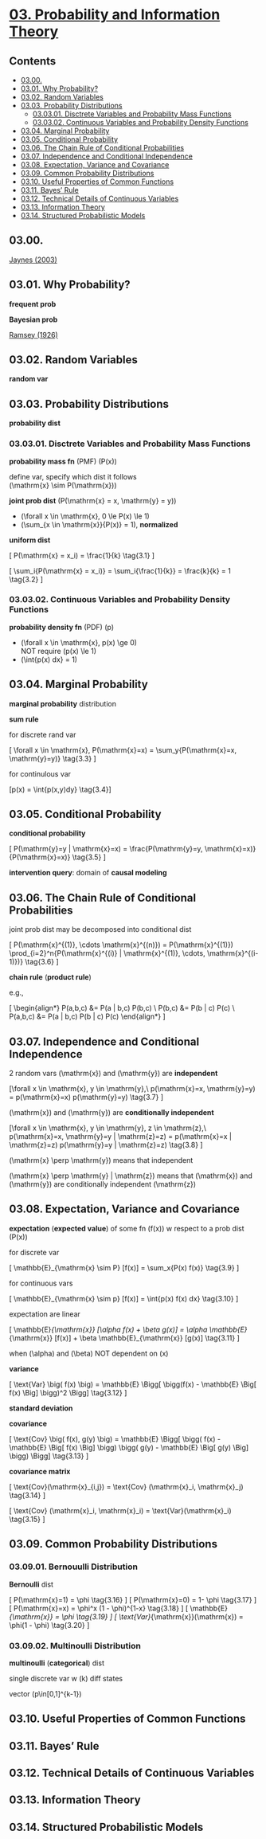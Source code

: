 <!--
Filename: 	note.md
Project: 	/Users/shume/Developer/DeepLearningBook/03
Author: 	shumez <https://github.com/shumez>
Created: 	2019-06-03 19:38:5
Modified: 	2019-08-20 14:24:31
-----
Copyright (c) 2019 shumez
-->

# [03. Probability and Information Theory]

## Contents

* [03.00.][0300]
* [03.01. Why Probability?][0301]
* [03.02. Random Variables][0302]
* [03.03. Probability Distributions][0303]
	* [03.03.01. Disctrete Variables and Probability Mass Functions][030301]
	* [03.03.02. Continuous Variables and Probability Density Functions][030302]
* [03.04. Marginal Probability][0304]
* [03.05. Conditional Probability][0305]
* [03.06. The Chain Rule of Conditional Probabilities][0306]
* [03.07. Independence and Conditional Independence][0307]
* [03.08. Expectation, Variance and Covariance][0308]
* [03.09. Common Probability Distributions][0309]
* [03.10. Useful Properties of Common Functions][0310]
* [03.11. Bayes’ Rule][0311]
* [03.12. Technical Details of Continuous Variables][0312]
* [03.13. Information Theory][0313]
* [03.14. Structured Probabilistic Models][0314]


## 03.00.

[Jaynes (2003)][2003_Jaynes]


## 03.01. Why Probability?

**frequent prob**

**Bayesian prob**

[Ramsey (1926)][1926_Ramsey]


## 03.02. Random Variables

**random var**


## 03.03. Probability Distributions

**probability dist**


### 03.03.01. Disctrete Variables and Probability Mass Functions

**probability mass fn** (PMF) \(P(x)\)

define var, specify which dist it follows  
\(\mathrm{x} \sim P(\mathrm{x})\)

**joint prob dist** \(P(\mathrm{x} = x, \mathrm{y} = y)\)


* \(\forall x \in \mathrm{x}, 0 \le P(x) \le 1\)
* \(\sum_{x \in \mathrm{x}}{P(x)} = 1\), **normalized**

**uniform dist**

\[ P(\mathrm{x} = x_i) = \frac{1}{k} \tag{3.1} \]

\[ \sum_i{P(\mathrm{x} = x_i)} = \sum_i{\frac{1}{k}} = \frac{k}{k} = 1 \tag{3.2} \]


### 03.03.02. Continuous Variables and Probability Density Functions

**probability density fn** (PDF) \(p\)

* \(\forall x \in \mathrm{x}, p(x) \ge 0\)  
	NOT require \(p(x) \le 1\)
* \(\int{p(x) dx} = 1\)

## 03.04. Marginal Probability

**marginal probability** distribution

**sum rule**

for discrete rand var 

\[ \forall x \in \mathrm{x}, P(\mathrm{x}=x) = \sum_y{P(\mathrm{x}=x, \mathrm{y}=y)} \tag{3.3} \]

for continulous var

\[p(x) = \int{p(x,y)dy} \tag{3.4}\]


## 03.05. Conditional Probability

**conditional probability**

\[ P(\mathrm{y}=y | \mathrm{x}=x) = \frac{P(\mathrm{y}=y, \mathrm{x}=x)}{P(\mathrm{x}=x)} \tag{3.5} \]



**intervention query**: domain of **causal modeling**


## 03.06. The Chain Rule of Conditional Probabilities

joint prob dist may be decomposed into conditional dist

\[ P(\mathrm{x}^{(1)}, \cdots \mathrm{x}^{(n)}) = P(\mathrm{x}^{(1)}) \prod_{i=2}^n{P(\mathrm{x}^{(i)} | \mathrm{x}^{(1)}, \cdots, \mathrm{x}^{(i-1)})} \tag{3.6} \]

**chain rule** (**product rule**)

e.g., 

\[
	\begin{align*}
		P(a,b,c) &= P(a | b,c) P(b,c) \\
		P(b,c) &= P(b | c) P(c) \\
		P(a,b,c) &= P(a | b,c) P(b | c) P(c)
	\end{align*}
\]


## 03.07. Independence and Conditional Independence

2 random vars \(\mathrm{x}\) and \(\mathrm{y}\) are **independent**

\[\forall x \in \mathrm{x}, y \in \mathrm{y},\\ p(\mathrm{x}=x, \mathrm{y}=y) = p(\mathrm{x}=x) p(\mathrm{y}=y) \tag{3.7} \]

\(\mathrm{x}\) and \(\mathrm{y}\) are **conditionally independent**

\[\forall x \in \mathrm{x}, y \in \mathrm{y}, z \in \mathrm{z},\\ p(\mathrm{x}=x, \mathrm{y}=y | \mathrm{z}=z) = p(\mathrm{x}=x | \mathrm{z}=z) p(\mathrm{y}=y | \mathrm{z}=z) \tag{3.8} \]

\(\mathrm{x} \perp \mathrm{y}\) means that independent

\(\mathrm{x} \perp \mathrm{y} | \mathrm{z}\) means that \(\mathrm{x}\) and \(\mathrm{y}\) are conditionally independent \(\mathrm{z}\)


## 03.08. Expectation, Variance and Covariance

**expectation** (**expected value**) of some fn \(f(x)\) w respect to a prob dist \(P(x)\)

for discrete var 

\[ \mathbb{E}_{\mathrm{x} \sim P} [f(x)] = \sum_x{P(x) f(x)} \tag{3.9} \]

for continuous vars

\[ \mathbb{E}_{\mathrm{x} \sim p} [f(x)] = \int{p(x) f(x) dx} \tag{3.10} \]

expectation are linear 

\[ \mathbb{E}_{\mathrm{x}} [\alpha f(x) + \beta g(x)] = \alpha \mathbb{E}_{\mathrm{x}} [f(x)] + \beta \mathbb{E}_{\mathrm{x}} [g(x)] \tag{3.11} \]

when \(\alpha\) and \(\beta\) NOT dependent on \(x\)

**variance**

\[ \text{Var} \big( f(x) \big) = \mathbb{E} \Bigg[ \bigg(f(x) - \mathbb{E} \Big[ f(x) \Big] \bigg)^2 \Bigg] \tag{3.12} \]

**standard deviation**


**covariance**

\[ \text{Cov} \big( f(x), g(y) \big) = \mathbb{E} \Bigg[ \bigg( f(x) - \mathbb{E} \Big[ f(x) \Big] \bigg) \bigg( g(y) - \mathbb{E} \Big[ g(y) \Big] \bigg) \Bigg] \tag{3.13} \]

**covariance matrix**

\[ \text{Cov}(\mathrm{x}_{i,j}) = \text{Cov} (\mathrm{x}_i, \mathrm{x}_j) \tag{3.14} \]

\[ \text{Cov} (\mathrm{x}_i, \mathrm{x}_i) = \text{Var}(\mathrm{x}_i) \tag{3.15} \]


## 03.09. Common Probability Distributions

### 03.09.01. Bernouulli Distribution

**Bernoulli** dist

\[ P(\mathrm{x}=1) = \phi \tag{3.16} \]
\[ P(\mathrm{x}=0) = 1- \phi \tag{3.17} \]
\[ P(\mathrm{x}=x) = \phi^x (1 - \phi)^{1-x} \tag{3.18} \]
\[ \mathbb{E}_{\mathrm{x}} = \phi \tag{3.19} \]
\[ \text{Var}_{\mathrm{x}}(\mathrm{x}) = \phi(1 - \phi) \tag{3.20} \]


### 03.09.02. Multinoulli Distribution

**multinoulli** (**categorical**) dist

single discrete var w \(k\) diff states

vector \(p\in[0,1]^{k-1}\)


## 03.10. Useful Properties of Common Functions
## 03.11. Bayes’ Rule
## 03.12. Technical Details of Continuous Variables
## 03.13. Information Theory
## 03.14. Structured Probabilistic Models




##
[03. Probability and Information Theory]: https://www.deeplearningbook.org/contents/prob.html

<!-- toc -->
[0300]: #0300
[0301]: #0301_why_probability
[0302]: #0302_random_variables
[0303]: #0303_probability_distributions
[030301]: #030301_disctrete_variables_and_probability_mass_functions
[030302]: #030302_continuous_variables_and_probability_density_functions
[0304]: #0304_marginal_probability
[0305]: #0305_conditional_probability
[0306]: #0306_the_chain_rule_of_conditional_probabilities
[0307]: #0307_independence_and_conditional_independence
[0308]: #0308_expectation_variance_and_covariance
[0309]: #0309_common_probability_distributions
[0310]: #0310_useful_properties_of_common_functions
[0311]: #0311_bayes_rule
[0312]: #0312_technical_details_of_continuous_variables
[0313]: #0313_information_theory
[0314]: #0314_structured_probabilistic_models

<!-- ref -->
<!-- 0300 -->
[2003_Jaynes]: #0300

<!-- 0301 -->
[1926_Ramsey]: #0301

<!-- fig -->

<!-- term -->

<style type="text/css">
	img{width: 51%; float: right;}
</style>